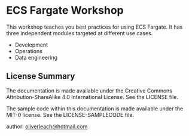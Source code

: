 # ECS Fargate Workshop

This workshop teaches you best practices for using ECS Fargate.  It has three independent modules targeted at different use cases.  

* Development
* Operations
* Data engineering

## License Summary

The documentation is made available under the Creative Commons Attribution-ShareAlike 4.0 International License. See the LICENSE file.

The sample code within this documentation is made available under the MIT-0 license. See the LICENSE-SAMPLECODE file.

author: oliverleach@hotmail.com